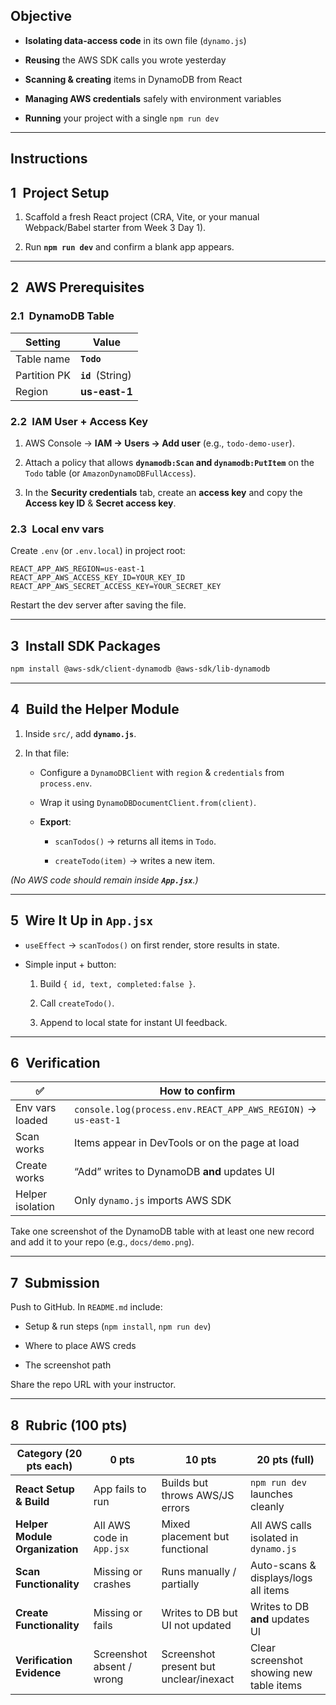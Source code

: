 ## Objective

- **Isolating data-access code** in its own file (`dynamo.js`)

- **Reusing** the AWS SDK calls you wrote yesterday

- **Scanning & creating** items in DynamoDB from React

- **Managing AWS credentials** safely with environment variables

- **Running** your project with a single `npm run dev`

---

## Instructions

## 1 Project Setup

1. Scaffold a fresh React project (CRA, Vite, or your manual Webpack/Babel starter from Week 3 Day 1).

2. Run **`npm run dev`** and confirm a blank app appears.

---

## 2 AWS Prerequisites

### 2.1 DynamoDB Table

| Setting      | Value             |
| ------------ | ----------------- |
| Table name   | **`Todo`**        |
| Partition PK | **`id`** (String) |
| Region       | **us-east-1**     |

### 2.2 IAM User + Access Key

1. AWS Console → **IAM → Users → Add user** (e.g., `todo-demo-user`).

2. Attach a policy that allows **`dynamodb:Scan` and `dynamodb:PutItem`** on the `Todo` table (or `AmazonDynamoDBFullAccess`).

3. In the **Security credentials** tab, create an **access key** and copy the **Access key ID** & **Secret access key**.

### 2.3 Local env vars

Create `.env` (or `.env.local`) in project root:

```env
REACT_APP_AWS_REGION=us-east-1
REACT_APP_AWS_ACCESS_KEY_ID=YOUR_KEY_ID
REACT_APP_AWS_SECRET_ACCESS_KEY=YOUR_SECRET_KEY
```

Restart the dev server after saving the file.

---

## 3 Install SDK Packages

```bash
npm install @aws-sdk/client-dynamodb @aws-sdk/lib-dynamodb
```

---

## 4 Build the Helper Module

1. Inside `src/`, add **`dynamo.js`**.

2. In that file:

   - Configure a `DynamoDBClient` with `region` & `credentials` from `process.env`.

   - Wrap it using `DynamoDBDocumentClient.from(client)`.

   - **Export**:

     - `scanTodos()` → returns all items in `Todo`.

     - `createTodo(item)` → writes a new item.

_(No AWS code should remain inside **`App.jsx`**.)_

---

## 5 Wire It Up in `App.jsx`

- `useEffect` → `scanTodos()` on first render, store results in state.

- Simple input + button:

  1. Build `{ id, text, completed:false }`.

  2. Call `createTodo()`.

  3. Append to local state for instant UI feedback.

---

## 6 Verification

| ✅               | How to confirm                                                |
| ---------------- | ------------------------------------------------------------- |
| Env vars loaded  | `console.log(process.env.REACT_APP_AWS_REGION)` → `us-east-1` |
| Scan works       | Items appear in DevTools or on the page at load               |
| Create works     | “Add” writes to DynamoDB **and** updates UI                   |
| Helper isolation | Only `dynamo.js` imports AWS SDK                              |

Take one screenshot of the DynamoDB table with at least one new record and add it to your repo (e.g., `docs/demo.png`).

---

## 7 Submission

Push to GitHub. In `README.md` include:

- Setup & run steps (`npm install`, `npm run dev`)

- Where to place AWS creds

- The screenshot path

Share the repo URL with your instructor.

---

## 8 Rubric (100 pts)

| Category (20 pts each)         | 0 pts                     | 10 pts                                 | 20 pts (full)                            |
| ------------------------------ | ------------------------- | -------------------------------------- | ---------------------------------------- |
| **React Setup & Build**        | App fails to run          | Builds but throws AWS/JS errors        | `npm run dev` launches cleanly           |
| **Helper Module Organization** | All AWS code in `App.jsx` | Mixed placement but functional         | All AWS calls isolated in `dynamo.js`    |
| **Scan Functionality**         | Missing or crashes        | Runs manually / partially              | Auto-scans & displays/logs all items     |
| **Create Functionality**       | Missing or fails          | Writes to DB but UI not updated        | Writes to DB **and** updates UI          |
| **Verification Evidence**      | Screenshot absent / wrong | Screenshot present but unclear/inexact | Clear screenshot showing new table items |

